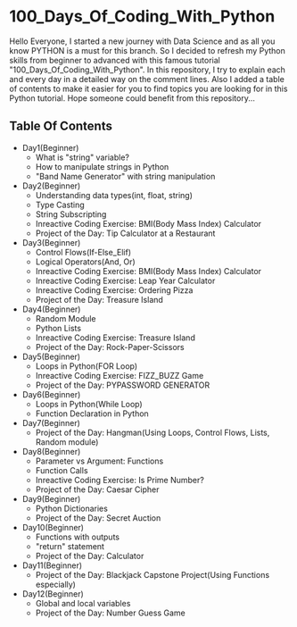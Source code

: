 # 100_Days_Of_Coding_With_Python

Hello Everyone,
I started a new journey with Data Science and as all you know PYTHON is a must for this branch. So I decided to refresh my Python skills from beginner to advanced with this famous tutorial "100_Days_Of_Coding_With_Python". 
In this repository, I try to explain each and every day in a detailed way on the comment lines. 
Also I added a table of contents to make it easier for you to find  topics you are looking for in this Python tutorial.
Hope someone could benefit from this repository...

## Table Of Contents

+ Day1(Beginner)
  + What is "string" variable?
  + How to manipulate strings in Python
  + "Band Name Generator" with string manipulation 
+ Day2(Beginner)
  + Understanding data types(int, float, string)
  + Type Casting
  + String Subscripting
  + Inreactive Coding Exercise: BMI(Body Mass Index) Calculator
  + Project of the Day: Tip Calculator at a Restaurant
+ Day3(Beginner)
  + Control Flows(If-Else_Elif)
  + Logical Operators(And, Or)
  + Inreactive Coding Exercise: BMI(Body Mass Index) Calculator
  + Inreactive Coding Exercise: Leap Year Calculator
  + Inreactive Coding Exercise: Ordering Pizza
  + Project of the Day: Treasure Island
+ Day4(Beginner)
  + Random Module
  + Python Lists
  + Inreactive Coding Exercise: Treasure Island
  + Project of the Day: Rock-Paper-Scissors
+ Day5(Beginner)
  + Loops in Python(FOR Loop)
  + Inreactive Coding Exercise: FIZZ_BUZZ Game
  + Project of the Day: PYPASSWORD GENERATOR
+ Day6(Beginner)
  + Loops in Python(While Loop)
  + Function Declaration in Python
+ Day7(Beginner)
  + Project of the Day: Hangman(Using Loops, Control Flows, Lists, Random module)
+ Day8(Beginner)
  + Parameter vs Argument: Functions
  + Function Calls
  + Inreactive Coding Exercise: Is Prime Number?
  + Project of the Day:  Caesar Cipher
+ Day9(Beginner)
  + Python Dictionaries
  + Project of the Day: Secret Auction
+ Day10(Beginner)
  + Functions with outputs
  + "return" statement
  + Project of the Day: Calculator
+ Day11(Beginner)
  + Project of the Day: Blackjack Capstone Project(Using Functions especially)
+ Day12(Beginner)
  + Global and local variables
  + Project of the Day: Number Guess Game

